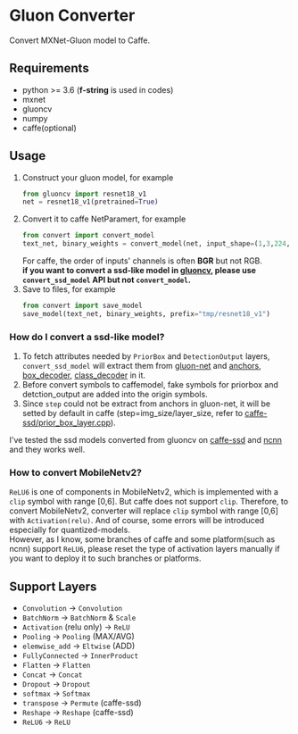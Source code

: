# Gluon Converter
Convert MXNet-Gluon model to Caffe.

## Requirements      
* python >= 3.6 (**f-string** is used in codes)
* mxnet
* gluoncv
* numpy
* caffe(optional)

## Usage
1. Construct your gluon model, for example     
    ```python
    from gluoncv import resnet18_v1
    net = resnet18_v1(pretrained=True)
    ```
2. Convert it to caffe NetParamert, for example    
    ```python
    from convert import convert_model
    text_net, binary_weights = convert_model(net, input_shape=(1,3,224,224), softmax=False, to_bgr=True, merge_bn=True)
    ```      
    For caffe, the order of inputs' channels is often **BGR** but not RGB.      
    **if you want to convert a ssd-like model in [gluoncv](https://github.com/dmlc/gluon-cv), please use `convert_ssd_model` API but not `convert_model`.**
3. Save to files, for example
    ```python
    from convert import save_model
    save_model(text_net, binary_weights, prefix="tmp/resnet18_v1")
    ``` 

### How do I convert a ssd-like model?    
1. To fetch attributes needed by `PriorBox` and `DetectionOutput` layers, `convert_ssd_model` will extract them from [gluon-net](https://github.com/dmlc/gluon-cv/blob/master/gluoncv/model_zoo/ssd/ssd.py#L18) and [anchors](https://github.com/dmlc/gluon-cv/blob/276ffba742d4cfe51336a76b702647c52ebb6ee0/gluoncv/model_zoo/ssd/anchor.py#L9), [box_decoder](https://github.com/dmlc/gluon-cv/blob/276ffba742d4cfe51336a76b702647c52ebb6ee0/gluoncv/nn/coder.py#L204), [class_decoder](https://github.com/dmlc/gluon-cv/blob/276ffba742d4cfe51336a76b702647c52ebb6ee0/gluoncv/nn/coder.py#L329) in it. 
2. Before convert symbols to caffemodel, fake symbols for priorbox and detction_output are added into the origin symbols.
3. Since `step` could not be extract from anchors in gluon-net, it will be setted by default in caffe (step=img_size/layer_size, refer to [caffe-ssd/prior_box_layer.cpp](https://github.com/weiliu89/caffe/blob/ssd/src/caffe/layers/prior_box_layer.cpp#L133-L135)).

I've tested the ssd models converted from gluoncv on [caffe-ssd](https://github.com/weiliu89/caffe/tree/ssd) and [ncnn](https://github.com/Tencent/ncnn) and they works well.

### How to convert MobileNetv2?       
`ReLU6` is one of components in MobileNetv2, which is implemented with a `clip` symbol with range [0,6]. But caffe does not support `clip`. Therefore, to convert MobileNetv2, converter will replace `clip` symbol with range [0,6] with `Activation(relu)`. And of course, some errors will be introduced especially for quantized-models.      
However, as I know, some branches of caffe and some platform(such as ncnn) support `ReLU6`, please reset the type of activation layers manually if you want to deploy it to such branches or platforms.

## Support Layers
* `Convolution` -> `Convolution`
* `BatchNorm` -> `BatchNorm` & `Scale`
* `Activation` (relu only) -> `ReLU`
* `Pooling` -> `Pooling` (MAX/AVG)      
* `elemwise_add` -> `Eltwise` (ADD)
* `FullyConnected` -> `InnerProduct`
* `Flatten` -> `Flatten`
* `Concat` -> `Concat`
* `Dropout` -> `Dropout`
* `softmax` -> `Softmax`
* `transpose` -> `Permute` (caffe-ssd)
* `Reshape` -> `Reshape` (caffe-ssd)
* `ReLU6` -> `ReLU`
